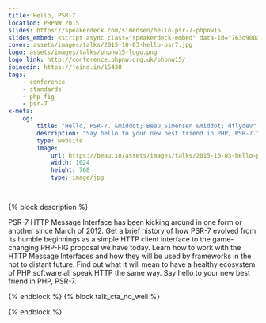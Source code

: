```yaml
---
title: Hello, PSR-7.
location: PHPNW 2015
slides: https://speakerdeck.com/simensen/hello-psr-7-phpnw15
slides_embed: <script async class="speakerdeck-embed" data-id="763d900a37e8455f844ff1bde27099b3" data-ratio="1.33333333333333" src="//speakerdeck.com/assets/embed.js"></script>
cover: assets/images/talks/2015-10-03-hello-psr7.jpg
logo: assets/images/talks/phpnw15-logo.png
logo_link: http://conference.phpnw.org.uk/phpnw15/
joinedin: https://joind.in/15438
tags:
    - conference
    - standards
    - php-fig
    - psr-7
x-meta:
    og:
        title: "Hello, PSR-7. &middot; Beau Simensen &middot; dflydev"
        description: "Say hello to your new best friend in PHP, PSR-7."
        type: website
        image:
            url: https://beau.io/assets/images/talks/2015-10-03-hello-psr7.jpg
            width: 1024
            height: 768
            type: image/jpg

---
```

{% block description %}

PSR-7 HTTP Message Interface has been kicking around in one form or another since March of 2012. Get a brief history of how PSR-7 evolved from its humble beginnings as a simple HTTP client interface to the game-changing PHP-FIG proposal we have today. Learn how to work with the HTTP Message Interfaces and how they will be used by frameworks in the not to distant future. Find out what it will mean to have a healthy ecosystem of PHP software all speak HTTP the same way. Say hello to your new best friend in PHP, PSR-7.

{% endblock %}
{% block talk_cta_no_well %}
<script src="https://app.convertkit.com/landing_pages/766.js?orient=horz&ref=beau.io-dpc-psr7"></script>
{% endblock  %}
